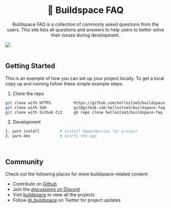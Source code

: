 <br />
<div>
  <div align="center">
    <h1 style="font-weight: bold">🦄 Buildspace FAQ</h1>
    <p align="center">
        Buildspace FAQ is a collection of commonly asked questions from the users. This site lists all questions and answers to help users to better solve their issues during development.
    </p>

  </div>

  <img src="https://i.imgur.com/8A5GKCR.png" />
</div>

<br />

## Getting Started

This is an example of how you can set up your project locally. To get a local copy up and running follow these simple example steps.

1. Clone the repo

```sh
git clone with HTTPS          https://github.com/helloitsm3/buildspace-faq.git
git clone with SSH            git@github.com:helloitsm3/buildspace-faq.git
git clone with Github CLI     gh repo clone helloitsm3/buildspace-faq
```

2. Development

```sh
1. yarn install         # Install dependencies for project
2. yarn dev             # Starts the app
```

<br />

## Community

Check out the following places for more buildspace-related content:

-   Contribute on [Github](https://github.com/helloitsm3/buildspace-faq)
-   Join the [discussions on Discord](https://discord.com/invite/buildspace)
-   Visit [buildspace](https://buildspace.so/) to view all the projects
-   Follow [@\_buildspace](https://twitter.com/_buildspace) on Twitter for project updates
